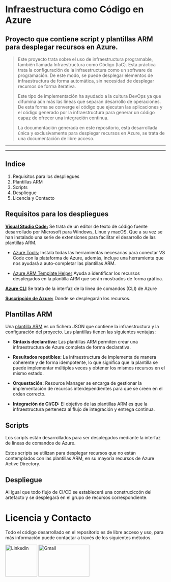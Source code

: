 # Infraestructura como Código en Azure

## Proyecto que contiene script y plantillas ARM para desplegar recursos en Azure.
>Este proyecto trata sobre el uso de infraestructura programable, también llamada Infraestructura como Código (IaC). Esta práctica trata la configuración de la infraestructura como un software de programación. De este modo, se puede desplegar elementos de infraestructura de forma automática, sin necesidad de desplegar recursos de forma iterativa. 
>
>Este tipo de implementación ha ayudado a la cultura DevOps ya que difumina aún más las líneas que separan desarrollo de operaciones. De esta forma se converge el código que ejecutan las aplicaciones y el código generado por la infraestructura para generar un código capaz de ofrecer una integración continua.
>
>La documentación generada en este repositorio, está desarrollada única y exclusivamente para desplegar recursos en Azure, se trata de una documentación de libre acceso.

---
---

## Indice
1.	Requisitos para los despliegues
2.	Plantillas ARM
3.	Scripts
4.  Despliegue
5.	Licencia y Contacto



## Requisitos para los despliegues
 **[Visual Studio Code:](https://code.visualstudio.com/)** Se trata de un editor de texto de código fuente desarrollado por Microsoft para Windows, Linux y macOS. Que a su vez se han instalado una serie de extensiones para facilitar el desarrollo de las plantillas ARM.
 
 - [Azure Tools:](https://marketplace.visualstudio.com/items?itemName=ms-vscode.vscode-node-azure-pack) Instala todas las herramientas necesarias para conectar VS Code con la plataforma de Azure, además, incluye una herramienta que nos ayudará a auto-completar las plantillas ARM.

 - [Azure ARM Template Helper](https://marketplace.visualstudio.com/items?itemName=ed-elliott.azure-arm-template-helper) Ayuda a identificar los recursos desplegados en la plantilla ARM que serán mostrados de forma gráfica.

 **[Azure CLI](https://docs.microsoft.com/es-es/cli/azure/?view=azure-cli-latest)** Se trata de la interfaz de la linea de comandos (CLI) de Azure 

 **[Suscripción de Azure:](https://portal.azure.com/)** Donde se desplegarán los recursos.



## Plantillas ARM
Una [plantilla ARM](https://docs.microsoft.com/es-es/azure/azure-resource-manager/templates/overview) es un fichero JSON que contiene la infraestructura y la configuración del proyecto. Las plantillas tienen las siguientes ventajas:
 - **Sintaxis declarativa:** Las plantillas ARM permiten crear una infraestructura de Azure completa de forma declarativa.


 - **Resultados repetibles:** La infraestructura de implementa de manera coherente y de forma idempotente, lo que significa que la plantilla se puede implementar múltiples veces y obtener los mismos recursos en el mismo estado.

 - **Orquestación:** Resource Manager se encarga de gestionar la implementación de recursos interdependientes para que se creen en el orden correcto.

- **Integración de CI/CD:** El objetivo de las plantillas ARM es que la infraestructura perteneza al flujo de integración y entrega continua.



## Scripts
Los scripts están desarrollados para ser desplegados mediante la interfaz de líneas de comandos de Azure.

Estos scripts se utilizan para desplegar recursos que no están contemplados con las plantillas ARM, en su mayoría recursos de Azure Active Directory.



## Despliegue
Al igual que todo flujo de CI/CD se establecerá una construciccón del artefacto y se desplegará en el grupo de recursos correspondiente.



# Licencia y Contacto
Todo el código desarrollado en el repositorio es de libre acceso y uso, para más información puede contactar a través de los siguientes métodos.

[<img src="https://lh3.googleusercontent.com/fqYJHtyzZzA4vacRzeJoB93QNvA5-mvR-8UB5oVLxdYDSTpfLp_KgYD4IqVGJUgFEJo" alt="Linkedin"
	title="Send Mail" width="100" height="100"/>](https://www.linkedin.com/in/sergio-boluda-fernandes/)
[<img src="https://www.eltiempo.com/files/article_main/uploads/2017/12/11/5a2ec3749e645.jpeg" alt="Gmail"
	title="Send Mail" width="160" height="100"/>](mailto:sboludaf@gmail.com)